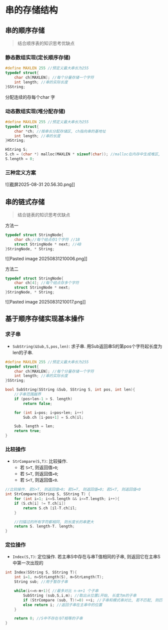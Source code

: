 # 串的存储结构

## 串的顺序存储

> 结合顺序表的知识思考优缺点

### 静态数组实现(定长顺序存储)

```c
#define MAXLEN 255 //预定义最大串长为255
typedef struct{
	char ch[MAXLEN]; //每个分量存储一个字符
	int length; //串的实际长度
}SString;

```

分配连续的存每个char 字

### 动态数组实现(堆分配存储)

```c
#define MAXLEN 255 //预定义最大串长为255
typedef struct{
	char *ch; //按串长分配存储区, ch指向串的基地址
	int length; //串的长度
}HString;

HString S;
S.ch = (char *) malloc(MAXLEN * sizeof(char)); //malloc在内存中生成堆区, 用完需要手动free
S.length = 0;
```

### 三种定义方案

![[截屏2025-08-31 20.56.30.png]]

## 串的链式存储

> 结合链表的知识思考优缺点

方法一

```c
typedef struct StringNode{
	char ch;//每个结点存1个字符 //1B
	struct StringNode * next; //4B
}StringNode, * String;
```

![[Pasted image 20250831210006.png]]

方法二

```c
typedef struct StringNode{
	char ch[4]; //每个结点存多个字符
	struct StringNode * next;
}StringNode, * String;
```

![[Pasted image 20250831210017.png]]

## 基于顺序存储实现基本操作

### 求子串

- `SubString(&Sub,S,pos,len)`: 求子串. 用Sub返回串S的第pos个字符起长度为len的子串.

```c
#define MAXLEN 255 //预定义最大串长为255
typedef struct{
	char ch[MAXLEN]; //每个分量存储一个字符
	int length; //串的实际长度
}SString;

bool SubString(SString &Sub, SString S, int pos, int len){
	//子串范围越界
	if (pos+len-1 > S. length)
		return false;

	for (int i=pos; i<pos+len; i++)
		Sub.ch [i-pos+1] = S.ch[il;

	Sub. length = len;
	return true;
}
```

### 比较操作

- `StrCompare(S,T)`: 比较操作.
  - 若 `S>T`, 则返回值`>0`;
  - 若 `S=T`, 则返回值`=0`;
  - 若 `S<T`, 则返回值`<0`.

```c
//比较操作. 若S>T, 则返回值>0; 若S=T, 则返回值=0; 若S<T, 则返回值<0
int StrCompare(SString S, SString T) {
	for (int i=1; i<=S.length && i<=T.length; i++){
	if (S.ch[i] != T.ch[i])
		return S.ch [il-T.ch[il;
	}

	//扫描过的所有字符都相同, 则长度长的串更大
	return S. length-T. length;
}
```

### 定位操作

- `Index(S,T)`: 定位操作. 若主串S中存在与串T值相同的子串, 则返回它在主串S中第一次出现的

```c
int Index(SString S, SString T){
	int i=1, n=StrLength(S), m=StrLength(T);
	String sub; //用于暂存子串

	while(i<=n-m+1){ //最多对比 n-m+1 个子串
		SubString (sub,S,i,m); //取出从位置i开始, ⻓度为m的子串
		if (StrCompare (sub, T)!=0) ++i; //子串和模式串对比, 若不匹配, 则匹配下一个子串
		else return i; //返回子串在主串中的位置
	}

	return 0; //S中不存在与T相等的子串
}
```
